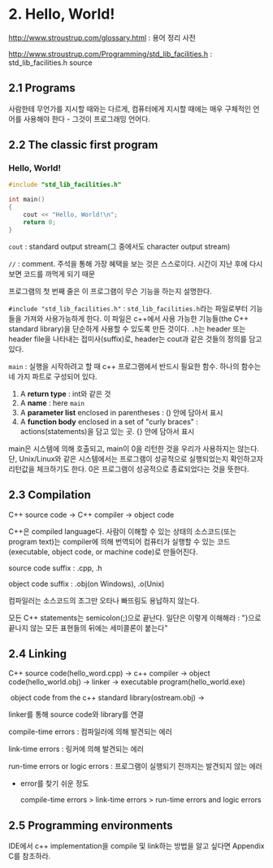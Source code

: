 # 2. Hello, World!

<http://www.stroustrup.com/glossary.html> : 용어 정리 사전

<http://www.stroustrup.com/Programming/std_lib_facilities.h> : std_lib_facilities.h source



## 2.1 Programs

사람한테 무언가를 지시할 때와는 다르게, 컴퓨터에게 지시할 때에는 매우 구체적인 언어를 사용해야 한다 - 그것이 프로그래밍 언어다.



## 2.2 The classic first program

### Hello, World!

```c++
#include "std_lib_facilities.h"

int main()
{
    cout << "Hello, World!\n";
    return 0;
}
```

`cout` : standard output stream(그 중에서도 character output stream)

`//` : comment. 주석을 통해 가장 혜택을 보는 것은 스스로이다. 시간이 지난 후에 다시 보면 코드를 까먹게 되기 때문

프로그램의 첫 번째 줄은 이 프로그램이 무슨 기능을 하는지 설명한다.

`#include "std_lib_facilities.h"` : `std_lib_facilities.h`라는 파일로부터 기능들을 가져와 사용가능하게 한다. 이 파일은 c++에서 사용 가능한 기능들(the C++ standard library)을 단순하게 사용할 수 있도록 만든 것이다. `.h`는 header 또는 header file을 나타내는 접미사(suffix)로, header는 cout과 같은 것들의 정의를 담고 있다.

`main` : 실행을 시작하려고 할 때 c++ 프로그램에서 반드시 필요한 함수. 하나의 함수는 네 가지 파트로 구성되어 있다.

1. A **return type** : int와 같은 것
2. A **name** : here `main`
3. A **parameter list** enclosed in parentheses : () 안에 담아서 표시
4. A **function body** enclosed in a set of "curly braces" : actions(statements)을 담고 있는 곳. {} 안에 담아서 표시

main은 시스템에 의해 호출되고, main이 0을 리턴한 것을 우리가 사용하지는 않는다. 단, Unix/Linux와 같은 시스템에서는 프로그램이 성공적으로 실행되었는지 확인하고자 리턴값을 체크하기도 한다. 0은 프로그램이 성공적으로 종료되었다는 것을 뜻한다.





## 2.3 Compilation

C++ source code -> C++ compiler -> object code

C++은 compiled language다. 사람이 이해할 수 있는 상태의 소스코드(또는 program text)는 compiler에 의해 번역되어 컴퓨터가 실행할 수 있는 코드(executable, object code, or machine code)로 만들어진다.

source code suffix : .cpp, .h

object code suffix : .obj(on Windows), .o(Unix)

컴파일러는 소스코드의 조그만 오타나 빠뜨림도 용납하지 않는다.

모든 C++ statements는 semicolon(;)으로 끝난다. 일단은 이렇게 이해해라 : "}으로 끝나지 않는 모든 표현들의 뒤에는 세미콜론이 붙는다"





## 2.4 Linking

C++ source code(hello_word.cpp) -> c++ compiler -> object code(hello_world.obj) -> linker -> executable program(hello_world.exe)

​					object code from the c++ standard library(ostream.obj) ->

linker를 통해 source code와 library를 연결

compile-time errors : 컴파일러에 의해 발견되는 에러

link-time errors : 링커에 의해 발견되는 에러

run-time errors or logic errors : 프로그램이 실행되기 전까지는 발견되지 않는 에러

- error를 찾기 쉬운 정도

  compile-time errors > link-time errors > run-time errors and logic errors





## 2.5 Programming environments

IDE에서 c++ implementation을 compile 및 link하는 방법을 알고 싶다면 Appendix C를 참조하라.



























